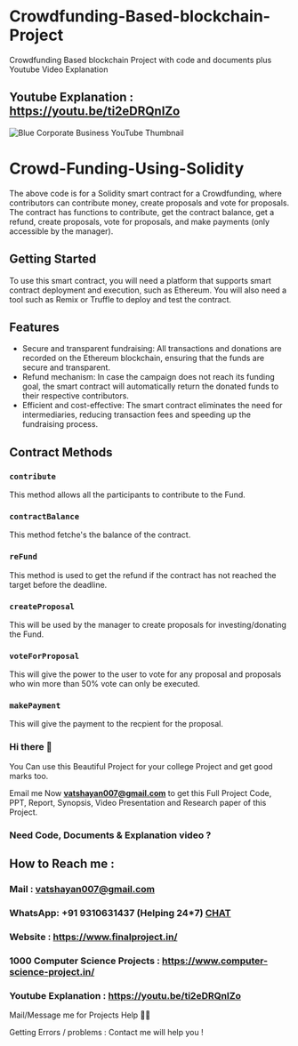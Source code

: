 # Crowdfunding-Based-blockchain-Project
Crowdfunding Based blockchain Project with code and documents plus Youtube Video Explanation

## Youtube Explanation : https://youtu.be/ti2eDRQnIZo

![Blue Corporate Business YouTube Thumbnail](https://user-images.githubusercontent.com/28294942/232338242-337e15ea-e964-44f4-9be0-20119748ade2.png)


# Crowd-Funding-Using-Solidity

The above code is for a Solidity smart contract for a Crowdfunding, where contributors can contribute money, create proposals and vote for proposals. The contract has functions to contribute, get the contract balance, get a refund, create proposals, vote for proposals, and make payments (only accessible by the manager).

## Getting Started

To use this smart contract, you will need a platform that supports smart contract deployment and execution, such as Ethereum. You will also need a tool such as Remix or Truffle to deploy and test the contract.

## Features
- Secure and transparent fundraising: All transactions and donations are recorded on the Ethereum blockchain, ensuring that the funds are secure and transparent.
- Refund mechanism: In case the campaign does not reach its funding goal, the smart contract will automatically return the donated funds to their respective contributors.
- Efficient and cost-effective: The smart contract eliminates the need for intermediaries, reducing transaction fees and speeding up the fundraising process.

## Contract Methods
### `contribute`
This method allows all the participants to contribute to the Fund.
### `contractBalance`
This method fetche's the balance of the contract.
### `reFund`
This method is used to get the refund if the contract has not reached the target before the deadline.
### `createProposal`
This will be used by the manager to create proposals for investing/donating the Fund.
### `voteForProposal`
This will give the power to the user to vote for any proposal and proposals who win more than 50% vote can only be executed.
### `makePayment`
This will give the payment to the recpient for the proposal.

### Hi there 👋

You Can use this Beautiful Project for your college Project and get good marks too. 

Email me Now **vatshayan007@gmail.com** to get this Full Project Code, PPT, Report, Synopsis, Video Presentation and Research paper of this Project.

### Need Code, Documents & Explanation video ? 

## How to Reach me :

### Mail : vatshayan007@gmail.com 

### WhatsApp: **+91 9310631437** (Helping 24*7) **[CHAT](https://wa.me/message/CHWN2AHCPMAZK1)** 

### Website : https://www.finalproject.in/

### 1000 Computer Science Projects : https://www.computer-science-project.in/

### Youtube Explanation : https://youtu.be/ti2eDRQnIZo

Mail/Message me for Projects Help 🙏🏻

Getting Errors / problems : Contact me will help you !


